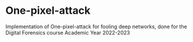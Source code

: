 # One-pixel-attack
Implementation of One-pixel-attack for fooling deep networks, done for the Digital Forensics course Academic Year 2022-2023
